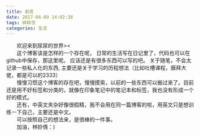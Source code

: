 ```yaml
---
title: 前言  
date: 2017-04-09 14:02:38  
tags: 碎碎念
categories: 生活 
---
```


　　欢迎来到尿尿的世界><  
　　这个博客该是怎样的一个存在呢， 日常的生活写在日记里了，代码也可以在github中保存，那这里呢。 应该还是有很多东西可以写的吧。 关于随笔，不会太记录一些私人化的东西, 主要还是关于学习的历程想法（比如吐槽课程，膜拜大佬，都是可以的2333）  
　　慢慢习惯这个博客的存在吧，慢慢摸索，以前的一些东西可以搬过来了。目前还是用不好标签和分类的，就像在印象笔记中的笔记本和标签，我也没有形成一个好的模式。  
　　还有，中英文夹杂好像很假精，我不会用在同一篇博客的啦，用英文只是想训练一下自己，主要还是中文。  
　　可以按照自己的想法来，是很棒的一件事。  
　　加油，林妙倩：)  
